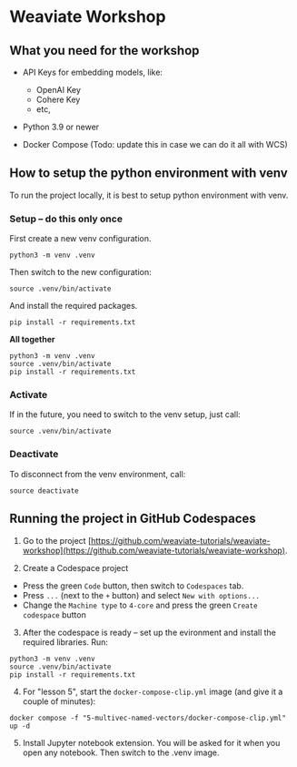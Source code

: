 # Weaviate Workshop


## What you need for the workshop

* API Keys for embedding models, like:
  * OpenAI Key
  * Cohere Key
  * etc,

* Python 3.9 or newer

* Docker Compose (Todo: update this in case we can do it all with WCS)

## How to setup the python environment with venv
To run the project locally, it is best to setup python environment with venv.

### Setup – do this only once
First create a new venv configuration.
```
python3 -m venv .venv
```

Then switch to the new configuration:
```
source .venv/bin/activate
```

And install the required packages.
```
pip install -r requirements.txt
```

**All together**
```
python3 -m venv .venv
source .venv/bin/activate
pip install -r requirements.txt
```

### Activate
If in the future, you need to switch to the venv setup, just call:
```
source .venv/bin/activate
```

### Deactivate
To disconnect from the venv environment, call:
```
source deactivate
```


## Running the project in GitHub Codespaces

1. Go to the project [https://github.com/weaviate-tutorials/weaviate-workshop](https://github.com/weaviate-tutorials/weaviate-workshop).

2. Create a Codespace project
  * Press the green `Code` button, then switch to `Codespaces` tab.
  * Press `...` (next to the `+` button) and select `New with options...`
  * Change the `Machine type` to `4-core` and press the green `Create codespace` button

3. After the codespace is ready – set up the evironment and install the required libraries. Run:
```
python3 -m venv .venv
source .venv/bin/activate
pip install -r requirements.txt
```

4. For "lesson 5", start the `docker-compose-clip.yml` image (and give it a couple of minutes):
```
docker compose -f "5-multivec-named-vectors/docker-compose-clip.yml" up -d
```

5. Install Jupyter notebook extension. You will be asked for it when you open any notebook. Then switch to the .venv image.